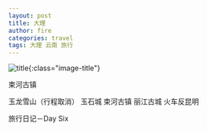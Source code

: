 ```yaml
---
layout: post
title: 大理
author: fire
categories: travel 
tags: 大理 云南 旅行
---
```


![title](http://image.sideproject.cn/title/title_112.jpg){:class="image-title"}

束河古镇

玉龙雪山（行程取消）
玉石城
束河古镇
丽江古城
火车反昆明

 旅行日记－Day Six 